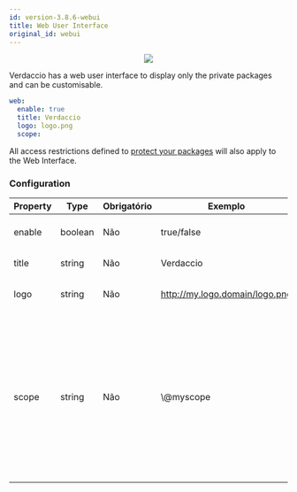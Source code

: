 ```yaml
---
id: version-3.8.6-webui
title: Web User Interface
original_id: webui
---
```



<p align="center"><img src="https://github.com/verdaccio/verdaccio/blob/master/assets/gif/verdaccio_big_30.gif?raw=true"></p>

Verdaccio has a web user interface to display only the private packages and can be customisable.

```yaml
web:
  enable: true
  title: Verdaccio
  logo: logo.png
  scope:
```

All access restrictions defined to [protect your packages](protect-your-dependencies.md) will also apply to the Web Interface.

### Configuration

| Property | Type    | Obrigatório | Exemplo                        | Support | Descrição                                                                                                                                            |
| -------- | ------- | ----------- | ------------------------------ | ------- | ---------------------------------------------------------------------------------------------------------------------------------------------------- |
| enable   | boolean | Não         | true/false                     | all     | habilitar a interface web                                                                                                                            |
| title    | string  | Não         | Verdaccio                      | all     | Título da página web                                                                                                                                 |
| logo     | string  | Não         | http://my.logo.domain/logo.png | all     | URI onde o logo se encontra                                                                                                                          |
| scope    | string  | Não         | \\@myscope                   | all     | If you're using this registry for a specific module scope, specify that scope to set it in the webui instructions header (note: escape @ with \\@) |